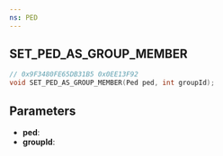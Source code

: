 ```yaml
---
ns: PED
---
```

## SET_PED_AS_GROUP_MEMBER

```c
// 0x9F3480FE65DB31B5 0x0EE13F92
void SET_PED_AS_GROUP_MEMBER(Ped ped, int groupId);
```


## Parameters
* **ped**: 
* **groupId**: 

